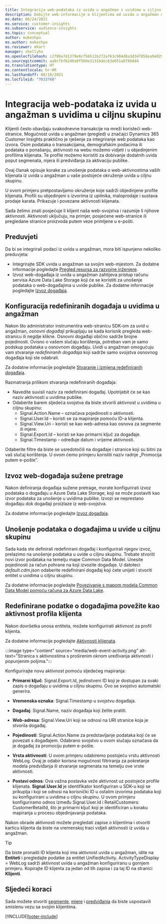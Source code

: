 ```yaml
---
title: Integracija web-podataka iz uvida u angažman s uvidima u ciljnu skupinu
description: Dobijte web-informacije o klijentima od uvida u angažman do uvida u ciljnu skupinu.
ms.date: 06/24/2021
ms.service: customer-insights
ms.subservice: audience-insights
ms.topic: conceptual
author: mukeshpo
ms.author: mukeshpo
ms.reviewer: mhart
manager: shellyha
ms.openlocfilehash: c2789a7d1379e0cf56511b272a763c904d8a3d347058ea9e029aaff0f723a028
ms.sourcegitcommit: aa0cfbf6240a9f560e3131bdec63e051a8786dd4
ms.translationtype: HT
ms.contentlocale: hr-HR
ms.lasthandoff: 08/10/2021
ms.locfileid: "7033760"
---
```

# <a name="integrate-web-data-from-engagement-insights-with-audience-insights"></a>Integracija web-podataka iz uvida u angažman s uvidima u ciljnu skupinu

Klijenti često obavljaju svakodnevne transakcije na mreži koristeći web-stranice. Mogućnost uvida u angažman (pregled) u značajci Dynamics 365 Customer Insights praktično je rješenje za integriranje web podataka kao izvora. Osim podataka o transakcijama, demografskim podacima ili podataka o ponašanju, aktivnosti na webu možemo vidjeti i u objedinjenim profilima klijenata. Te profile možemo koristiti za dobivanje dodatnih uvida poput segmenata, mjera ili predviđanja za aktivaciju publike.

Ovaj članak opisuje korake za unošenje podataka o web-aktivnostima vaših klijenata iz uvida u angažman u vaše postojeće okruženje uvida u ciljnu skupinu.

U ovom primjeru pretpostavljamo okruženje koje sadrži objedinjene profile klijenata. Profili su objedinjeni s izvorima iz upitnika, maloprodaje i sustava prodaje karata. Prikazuje i povezane aktivnosti klijenata. 

Sada želimo znati posjećuje li klijent naša web-svojstva i razumije li njihove aktivnosti. Aktivnosti uključuju, na primjer, posjećene web-stranice ili pregledane stranice proizvoda putem veze primljene u e-pošti.

## <a name="prerequisites"></a>Preduvjeti

Da bi se integrirali podaci iz uvida u angažman, mora biti ispunjeno nekoliko preduvjeta: 

- Integrirajte SDK uvida u angažman sa svojim web-mjestom. Za dodatne informacije pogledajte [Pregled resursa za razvojne inženjere](../engagement-insights/developer-resources.md).
- Izvoz web-događaja iz uvida u angažman zahtijeva pristup računu servisa Azure Data Lake Storage koji će se koristiti za unošenje podataka o web-događajima u uvide publike. Za dodatne informacije pogledajte [Izvoz događaja](../engagement-insights/export-events.md).

## <a name="configure-refined-events-in-engagement-insights"></a>Konfiguracija redefiniranih događaja u uvidima u angažman

Nakon što administrator instrumentira web-stranicu SDK-om za uvid u angažman, *osnovni događaji* prikupljaju se kada korisnik pregleda web-stranicu ili negdje klikne. Osnovni događaji obično sadrže brojne pojedinosti. Ovisno o vašem slučaju korištenja, potreban vam je samo podskup podataka u osnovnom događaju. Uvidi u angažman omogućuju vam stvaranje *redefiniranih događaja* koji sadrže samo svojstva osnovnog događaja koji ste odabrali.     

Za dodatne informacije pogledajte [Stvaranje i izmjena redefiniranih događaja](../engagement-insights/refined-events.md).

Razmatranja prilikom stvaranja redefiniranih događaja: 

- Navedite suvisli naziv za redefinirani događaj. Upotrijebit će se kao naziv aktivnosti u uvidima publike.
- Odaberite barem sljedeća svojstva da biste stvorili aktivnost u uvidima u ciljnu skupinu: 
    - Signal.Action.Name – označava pojedinosti o aktivnosti.
    - Signal.User.Id – koristi se za mapiranje pomoću ID-a klijenta.
    - Signal.View.Uri – koristi se kao web-adresa kao osnova za segmente ili mjere.
    - Signal.Export.Id – koristi se kao primarni ključ za događaje.
    - Signal.Timestamp – određuje datum i vrijeme aktivnosti.

Odaberite filtre da biste se usredotočili na događaje i stranice koji su bitni za vaš slučaj korištenja. U ovom ćemo primjeru koristiti naziv radnje „Promocija putem e-pošte”.

## <a name="export-the-refined-web-events"></a>Izvoz web-događaja sužene pretrage 

Nakon definiranja događaja sužene pretrage, morate konfigurirati izvoz podataka o događaju u Azure Data Lake Storage, koji se može postaviti kao izvor podataka za unošenje u uvidima publike. Izvozi se neprestano događaju dok događaji proizlaze iz web-svojstva.

Za dodatne informacije pogledajte [Izvoz događaja](../engagement-insights/export-events.md).

## <a name="ingest-event-data-to-audience-insights"></a>Unošenje podataka o događajima u uvide u ciljnu skupinu

Sada kada ste definirali redefinirani događaj i konfigurirali njegov izvoz, prelazimo na unošenje podataka u uvide u ciljnu skupinu. Trebate stvoriti novi izvor podataka na temelju mape Common Data Model. Unesite pojedinosti za račun pohrane na koji izvozite događaje. U datoteci *default.cdm.json* odaberite redefinirani događaj koji ćete unijeti i stvoriti entitet u uvidima u ciljnu skupinu.

Za dodatne informacije pogledajte [Povezivanje s mapom modela Common Data Model pomoću računa za Azure Data Lake](connect-common-data-model.md).


## <a name="relate-refined-event-data-as-an-activity-of-a-customer-profile"></a>Redefinirane podatke o događajima povežite kao aktivnost profila klijenta

Nakon dovršetka unosa entiteta, možete konfigurirati aktivnost za profil klijenta.

Za dodatne informacije pogledajte [Aktivnosti klijenata](activities.md).

:::image type="content" source="media/web-event-activity.png" alt-text="Stranica s aktivnostima s proširenim oknom uređivanja aktivnosti i popunjenim poljima.":::

Konfigurirajte novu aktivnost pomoću sljedećeg mapiranja: 

- **Primarni ključ**: Signal.Export.Id, jedinstveni ID koji je dostupan za svaki zapis o događaju u uvidima u ciljnu skupinu. Ovo se svojstvo automatski generira.

- **Vremenska oznaka**: Signal.Timestamp u svojstvu događaja.

- **Događaj**: Signal.Name, naziv događaja koji želite pratiti.

- **Web-adresa**: Signal.View.Uri koji se odnosi na URI stranice koja je stvorila događaj.

- **Pojedinosti**: Signal.Action.Name za predstavljanje podataka koji će se povezati s događajem. Odabrano svojstvo u ovom slučaju označava da je događaj za promociju putem e-pošte.

- **Vrsta aktivnosti**: U ovom primjeru odabiremo postojeću vrstu aktivnosti WebLog. Ovaj je odabir korisna mogućnost filtriranja za pokretanje modela predviđanja ili stvaranje segmenata na temelju ove vrste aktivnosti.

- **Postavi odnos**: Ova važna postavka veže aktivnost uz postojeće profile klijenata. **Signal.User.Id** je identifikator konfiguriran u SDK-u koji se prikuplja i koji se odnosi na korisnički ID u ostalim izvorima podataka koji su konfigurirani u uvidima u ciljnu skupinu. U ovom primjeru konfiguriramo odnos između Signal.User.Id i RetailCustomers: CustomerRetailId, što je primarni ključ koji je identificiran u koraku mapiranja u procesu objedinjavanja podataka.

Nakon obrade aktivnosti možete pregledati zapise o klijentima i otvoriti karticu klijenta da biste na vremenskoj traci vidjeli aktivnosti iz uvida u angažman. 

> [!TIP]
> Da biste pronašli ID klijenta koji ima aktivnost uvida u angažman, idite na **Entiteti** i pregledajte podatke za entitet UnifiedActivity. ActivityTypeDisplay = WebLog sadrži aktivnost uvida u angažman konfiguriranu u gornjem primjeru. Kopirajte ID klijenta za jedan od tih zapisa i za taj ID na stranici **Klijenti**.

## <a name="next-steps"></a>Sljedeći koraci

Sada možete stvoriti [segmente](segments.md), [mjere](measures.md) i [predviđanja](predictions.md) da biste uspostavili smislenu vezu sa svojim klijentima.


[!INCLUDE[footer-include](../includes/footer-banner.md)]
